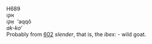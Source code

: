 <body>
  <p>H689<br>  אקּו  <br> אַקּוֹ  ‎  ‘aqqô  <br><i>ak-ko‘ </i><br>Probably from <a href="h0602.htm">602</a>  <i>slender</i>, that is, the <i>ibex: - </i>wild goat.<br></p>
 </body>